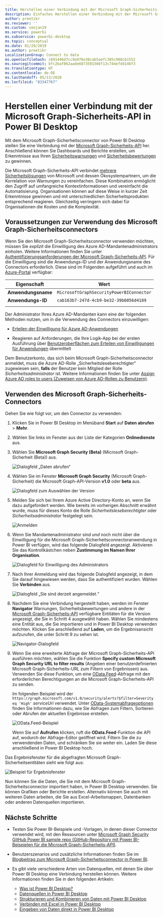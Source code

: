 ```yaml
---
title: Herstellen einer Verbindung mit der Microsoft Graph-Sicherheits-API in Power BI Desktop
description: Einfaches Herstellen einer Verbindung mit der Microsoft Graph-Sicherheits-API in Power BI Desktop
author: preetikr
ms.reviewer: ''
ms.custom: seojan19
ms.service: powerbi
ms.subservice: powerbi-desktop
ms.topic: conceptual
ms.date: 01/29/2019
ms.author: preetikr
LocalizationGroup: Connect to data
ms.openlocfilehash: c691446d7cc9a976e38cab5aefc385c988cb1552
ms.sourcegitcommit: bfc2baf862aade6873501566f13c744efdd146f3
ms.translationtype: HT
ms.contentlocale: de-DE
ms.lasthandoff: 05/13/2020
ms.locfileid: "83347767"
---
```

# <a name="connect-to-the-microsoft-graph-security-api-in-power-bi-desktop"></a>Herstellen einer Verbindung mit der Microsoft Graph-Sicherheits-API in Power BI Desktop

Mit dem Microsoft Graph-Sicherheitsconnector von Power BI Desktop stellen Sie eine Verbindung mit der [Microsoft Graph-Sicherheits-API](https://aka.ms/graphsecuritydocs) her. Anschließend können Sie Dashboards und Berichte erstellen, um Erkenntnisse aus Ihren [Sicherheitswarnungen](https://docs.microsoft.com/graph/api/resources/alert?view=graph-rest-1.0) und [Sicherheitsbewertungen](https://docs.microsoft.com/graph/api/resources/securescores?view=graph-rest-beta) zu gewinnen.

Die Microsoft Graph-Sicherheits-API verbindet [mehrere Sicherheitslösungen](https://aka.ms/graphsecurityalerts) von Microsoft und dessen Ökosystempartnern, um die Korrelation von Warnungen zu vereinfachen. Diese Kombination ermöglicht den Zugriff auf umfangreiche Kontextinformationen und vereinfacht die Automatisierung. Organisationen können auf diese Weise in kurzer Zeit Erkenntnisse gewinnen und mit unterschiedlichen Sicherheitsprodukten entsprechend reagieren. Gleichzeitig verringern sich dabei für Organisationen die Kosten und die Komplexität.

## <a name="prerequisites-to-use-the-microsoft-graph-security-connector"></a>Voraussetzungen zur Verwendung des Microsoft Graph-Sicherheitsconnectors

Wenn Sie den Microsoft Graph-Sicherheitsconnector verwenden möchten, müssen Sie *explizit* die Einwilligung des Azure AD-Mandantenadministrators einholen. Weitere Informationen finden Sie unter [Authentifizierungsanforderungen der Microsoft Graph-Sicherheits-API](https://aka.ms/graphsecurityauth).
Für die Einwilligung sind die Anwendungs-ID und der Anwendungsname des Connectors erforderlich. Diese sind im Folgenden aufgeführt und auch im [Azure-Portal](https://portal.azure.com) verfügbar:

| Eigenschaft | Wert |
|----------|-------|
| **Anwendungsname** | `MicrosoftGraphSecurityPowerBIConnector` |
| **Anwendungs-ID** | `cab163b7-247d-4cb9-be32-39b6056d4189` |
|||

Der Administrator Ihres Azure AD-Mandanten kann eine der folgenden Methoden nutzen, um in die Verwendung des Connectors einzuwilligen:

* [Erteilen der Einwilligung für Azure AD-Anwendungen](https://docs.microsoft.com/azure/active-directory/develop/v2-permissions-and-consent)

* Reagieren auf Anforderungen, die Ihre Logik-App bei der ersten Ausführung über [Benutzeroberflächen zum Erteilen von Einwilligungen für Anwendungen](https://docs.microsoft.com/azure/active-directory/develop/application-consent-experience) übermittelt
   
Dem Benutzerkonto, das sich beim Microsoft Graph-Sicherheitsconnector anmeldet, muss die Azure AD-Rolle „Sicherheitsleseberechtigter“ zugewiesen sein, **falls** der Benutzer kein Mitglied der Rolle *Sicherheitsadministrator* ist. Weitere Informationen finden Sie unter [Assign Azure AD roles to users (Zuweisen von Azure AD-Rollen zu Benutzern)](https://docs.microsoft.com/graph/security-authorization#assign-azure-ad-roles-to-users).

## <a name="using-the-microsoft-graph-security-connector"></a>Verwenden des Microsoft Graph-Sicherheits-Connectors

Gehen Sie wie folgt vor, um den Connector zu verwenden:

1. Klicken Sie in Power BI Desktop im Menüband **Start** auf **Daten abrufen** > **Mehr**.
2. Wählen Sie links im Fenster aus der Liste der Kategorien **Onlinedienste** aus.
3. Wählen Sie **Microsoft Graph Security (Beta)** (Microsoft Graph-Sicherheit (Beta)) aus.

    ![Dialogfeld „Daten abrufen“](media/desktop-connect-graph-security/GetData.PNG)
    
4. Wählen Sie im Fenster **Microsoft Graph Security** (Microsoft Graph-Sicherheit) die Microsoft Graph-API-Version **v1.0** oder **beta** aus.

    ![Dialogfeld zum Auswählen der Version](media/desktop-connect-graph-security/selectVersion.PNG)
    
5. Melden Sie sich bei Ihrem Azure Active Directory-Konto an, wenn Sie dazu aufgefordert werden. Wie bereits im vorherigen Abschnitt erwähnt wurde, muss für dieses Konto die Rolle *Sicherheitsleseberechtigter* oder *Sicherheitsadministrator* festgelegt sein.

    ![Anmelden](media/desktop-connect-graph-security/SignIn.PNG) 
    
6. Wenn Sie Mandantenadministrator sind *und* noch nicht über die Einwilligung für die Microsoft Graph-Sicherheitsconnectoranwendung in Power BI verfügen, wird das folgende Dialogfeld angezeigt. Aktivieren Sie das Kontrollkästchen neben **Zustimmung im Namen Ihrer Organisation**.

    ![Dialogfeld für Einwilligung des Administrators](media/desktop-connect-graph-security/AdminConsent.PNG)
    
7. Nach Ihrer Anmeldung wird das folgende Dialogfeld angezeigt, in dem Sie darauf hingewiesen werden, dass Sie authentifiziert wurden. Wählen Sie **Verbinden** aus.

    ![Dialogfeld „Sie sind derzeit angemeldet.“](media/desktop-connect-graph-security/SignedIn.PNG)
    
8. Nachdem Sie eine Verbindung hergestellt haben, werden im Fenster **Navigator** Warnungen, Sicherheitsbewertungen und andere in der [Microsoft Graph-Sicherheits-API](https://aka.ms/graphsecuritydocs) verfügbare Entitäten für die Version angezeigt, die Sie in Schritt 4 ausgewählt haben. Wählen Sie mindestens eine Entität aus, die Sie importieren und in Power BI Desktop verwenden möchten. Klicken Sie anschließend auf **Laden**, um die Ergebnisansicht aufzurufen, die unter Schritt 9 zu sehen ist.

    ![Navigator-Dialogfeld](media/desktop-connect-graph-security/NavTable.PNG)
    
9. Wenn Sie eine erweiterte Abfrage der Microsoft Graph-Sicherheits-API ausführen möchten, wählen Sie die Funktion **Specify custom Microsoft Graph Security URL to filter results** (Angeben einer benutzerdefinierten Microsoft Graph-Sicherheits-URL zum Filtern von Ergebnissen) aus. Verwenden Sie diese Funktion, um eine [OData.Feed](https://docs.microsoft.com/power-bi/desktop-connect-odata)-Abfrage mit den erforderlichen Berechtigungen an die Microsoft Graph-Sicherheits-API zu senden.

   Im folgenden Beispiel wird der `https://graph.microsoft.com/v1.0/security/alerts?$filter=Severity eq 'High'` *serviceUri* verwendet. Unter [OData-Systemabfrageoptionen](https://docs.microsoft.com/graph/query-parameters) finden Sie Informationen dazu, wie Sie Abfragen zum Filtern, Sortieren oder Abrufen der aktuellen Ergebnisse erstellen.

   ![OData.Feed-Beispiel](media/desktop-connect-graph-security/ODataFeed.PNG)
    
   Wenn Sie auf **Aufrufen** klicken, ruft die **OData.Feed**-Funktion die API auf, wodurch der Abfrage-Editor geöffnet wird. Filtern Sie die zu verwendenden Daten, und schränken Sie sie weiter ein. Laden Sie diese anschließend in Power BI Desktop hoch.

Das Ergebnisfenster für die abgefragten Microsoft Graph-Sicherheitsentitäten sieht wie folgt aus:

   ![Beispiel für Ergebnisfenster](media/desktop-connect-graph-security/Result.PNG)
    

Nun können Sie die Daten, die Sie mit dem Microsoft Graph-Sicherheitsconnector importiert haben, in Power BI Desktop verwenden. Sie können Grafiken oder Berichte erstellen. Alternativ können Sie auch mit weiteren Daten arbeiten, die Sie aus Excel-Arbeitsmappen, Datenbanken oder anderen Datenquellen importieren.

## <a name="next-steps"></a>Nächste Schritte
* Testen Sie Power BI-Beispiele und -Vorlagen, in denen dieser Connector verwendet wird, mit den Ressourcen unter [Microsoft Graph Security GitHub Power BI sample repo (GitHub-Repository mit Power BI-Beispielen für die Microsoft Graph-Sicherheits-API)](https://aka.ms/graphsecuritypowerbiconnectorsamples).

* Benutzerszenarios und zusätzliche Informationen finden Sie im [Blogbeitrag zum Microsoft Graph-Sicherheitsconnector in Power BI](https://aka.ms/graphsecuritypowerbiconnectorblogpost).

* Es gibt viele verschiedene Arten von Datenquellen, mit denen Sie über Power BI Desktop eine Verbindung herstellen können. Weitere Informationen finden Sie in den folgenden Artikeln:

    * [Was ist Power BI Desktop?](../fundamentals/desktop-what-is-desktop.md)
    * [Datenquellen in Power BI Desktop](desktop-data-sources.md)
    * [Strukturieren und Kombinieren von Daten mit Power BI Desktop](desktop-shape-and-combine-data.md)
    * [Verbinden mit Excel in Power BI Desktop](desktop-connect-excel.md)
    * [Eingeben von Daten direkt in Power BI Desktop](desktop-enter-data-directly-into-desktop.md)
